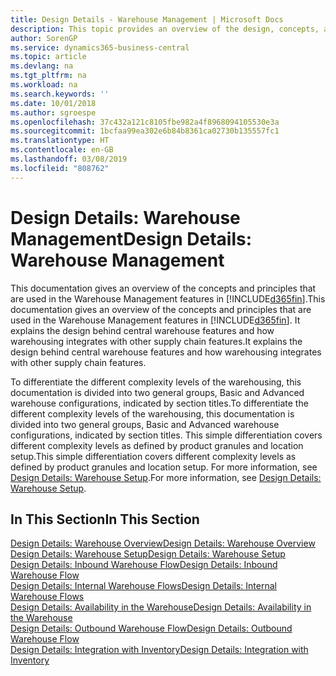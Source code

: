 ```yaml
---
title: Design Details - Warehouse Management | Microsoft Docs
description: This topic provides an overview of the design, concepts, and principles behind the Warehouse Management features in Business Central.
author: SorenGP
ms.service: dynamics365-business-central
ms.topic: article
ms.devlang: na
ms.tgt_pltfrm: na
ms.workload: na
ms.search.keywords: ''
ms.date: 10/01/2018
ms.author: sgroespe
ms.openlocfilehash: 37c432a121c8105fbe982a4f8968094105530e3a
ms.sourcegitcommit: 1bcfaa99ea302e6b84b8361ca02730b135557fc1
ms.translationtype: HT
ms.contentlocale: en-GB
ms.lasthandoff: 03/08/2019
ms.locfileid: "808762"
---
```

# <a name="design-details-warehouse-management"></a><span data-ttu-id="88c7c-103">Design Details: Warehouse Management</span><span class="sxs-lookup"><span data-stu-id="88c7c-103">Design Details: Warehouse Management</span></span>
<span data-ttu-id="88c7c-104">This documentation gives an overview of the concepts and principles that are used in the Warehouse Management features in [!INCLUDE[d365fin](includes/d365fin_md.md)].</span><span class="sxs-lookup"><span data-stu-id="88c7c-104">This documentation gives an overview of the concepts and principles that are used in the Warehouse Management features in [!INCLUDE[d365fin](includes/d365fin_md.md)].</span></span> <span data-ttu-id="88c7c-105">It explains the design behind central warehouse features and how warehousing integrates with other supply chain features.</span><span class="sxs-lookup"><span data-stu-id="88c7c-105">It explains the design behind central warehouse features and how warehousing integrates with other supply chain features.</span></span>  

<span data-ttu-id="88c7c-106">To differentiate the different complexity levels of the warehousing, this documentation is divided into two general groups, Basic and Advanced warehouse configurations, indicated by section titles.</span><span class="sxs-lookup"><span data-stu-id="88c7c-106">To differentiate the different complexity levels of the warehousing, this documentation is divided into two general groups, Basic and Advanced warehouse configurations, indicated by section titles.</span></span> <span data-ttu-id="88c7c-107">This simple differentiation covers different complexity levels as defined by product granules and location setup.</span><span class="sxs-lookup"><span data-stu-id="88c7c-107">This simple differentiation covers different complexity levels as defined by product granules and location setup.</span></span> <span data-ttu-id="88c7c-108">For more information, see [Design Details: Warehouse Setup](design-details-warehouse-setup.md).</span><span class="sxs-lookup"><span data-stu-id="88c7c-108">For more information, see [Design Details: Warehouse Setup](design-details-warehouse-setup.md).</span></span>  

## <a name="in-this-section"></a><span data-ttu-id="88c7c-109">In This Section</span><span class="sxs-lookup"><span data-stu-id="88c7c-109">In This Section</span></span>  
[<span data-ttu-id="88c7c-110">Design Details: Warehouse Overview</span><span class="sxs-lookup"><span data-stu-id="88c7c-110">Design Details: Warehouse Overview</span></span>](design-details-warehouse-overview.md)  
[<span data-ttu-id="88c7c-111">Design Details: Warehouse Setup</span><span class="sxs-lookup"><span data-stu-id="88c7c-111">Design Details: Warehouse Setup</span></span>](design-details-warehouse-setup.md)  
[<span data-ttu-id="88c7c-112">Design Details: Inbound Warehouse Flow</span><span class="sxs-lookup"><span data-stu-id="88c7c-112">Design Details: Inbound Warehouse Flow</span></span>](design-details-inbound-warehouse-flow.md)  
[<span data-ttu-id="88c7c-113">Design Details: Internal Warehouse Flows</span><span class="sxs-lookup"><span data-stu-id="88c7c-113">Design Details: Internal Warehouse Flows</span></span>](design-details-internal-warehouse-flows.md)  
[<span data-ttu-id="88c7c-114">Design Details: Availability in the Warehouse</span><span class="sxs-lookup"><span data-stu-id="88c7c-114">Design Details: Availability in the Warehouse</span></span>](design-details-availability-in-the-warehouse.md)  
[<span data-ttu-id="88c7c-115">Design Details: Outbound Warehouse Flow</span><span class="sxs-lookup"><span data-stu-id="88c7c-115">Design Details: Outbound Warehouse Flow</span></span>](design-details-outbound-warehouse-flow.md)  
[<span data-ttu-id="88c7c-116">Design Details: Integration with Inventory</span><span class="sxs-lookup"><span data-stu-id="88c7c-116">Design Details: Integration with Inventory</span></span>](design-details-integration-with-inventory.md)
